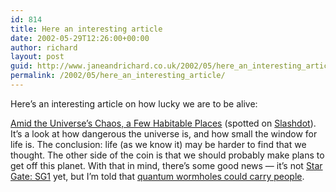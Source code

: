 ```yaml
---
id: 814
title: Here an interesting article
date: 2002-05-29T12:26:00+00:00
author: richard
layout: post
guid: http://www.janeandrichard.co.uk/2002/05/here_an_interesting_article
permalink: /2002/05/here_an_interesting_article/
---
```

Here&#8217;s an interesting article on how lucky we are to be alive:
  
[Amid the Universe&#8217;s Chaos, a Few Habitable Places](http://www.space.com/scienceastronomy/astronomy/goldilocks_zone_020528-1.html) (spotted on [Slashdot](http://science.slashdot.org/article.pl?sid=02/05/28/1534224&mode=nested&tid=160)). It&#8217;s a look at how dangerous the universe is, and how small the window for life is. The conclusion: life (as we know it) may be harder to find that we thought. The other side of the coin is that we should probably make plans to get off this planet. With that in mind, there&#8217;s some good news &#8212; it&#8217;s not [Star Gate: SG1](http://www.stargate-sg1.com/home/faq/index.html#1) yet, but I&#8217;m told that [quantum wormholes could carry people](http://www.newscientist.com/news/print.jsp?id=ns99992312).